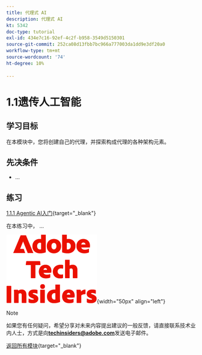```yaml
---
title: 代理式 AI
description: 代理式 AI
kt: 5342
doc-type: tutorial
exl-id: 434e7c16-92ef-4c2f-b958-3549d5150301
source-git-commit: 252ca08d13fbb7bc966a777003da1dd9e3df20a0
workflow-type: tm+mt
source-wordcount: '74'
ht-degree: 10%

---
```


# 1.1遗传人工智能

## 学习目标

在本模块中，您将创建自己的代理，并探索构成代理的各种架构元素。

## 先决条件

- ...

## 练习

[1.1.1 Agentic AI入门](./ex1.md){target="_blank"}

在本练习中， ...

![技术内部人士](./../../../assets/images/techinsiders.png){width="50px" align="left"}

>[!NOTE]
>
>如果您有任何疑问，希望分享对未来内容提出建议的一般反馈，请直接联系技术业内人士，方式是向&#x200B;**techinsiders@adobe.com**&#x200B;发送电子邮件。

[返回所有模块](../../../overview.md){target="_blank"}
